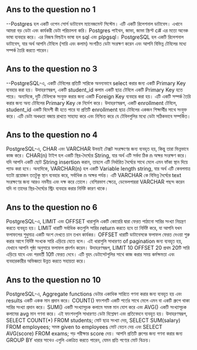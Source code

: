 ## Ans to the question no 1 

--Postgres হল একটি ওপেন সোর্স ডাটাবেস ম্যানেজমেন্ট সিস্টেম। এটি একটি রিলেশনাল ডাটাবেস। এখানে আমরা বড় ডেটা এবং কার্যকরী ডেটা পরিচালনা করি। Postgres পাইথন, জাভা, জাভা স্ক্রিপ্ট c# এর মতো অনেক ভাষা ব্যবহার করে। এর নিজস্ব বিল্ডইন ভাষা হল sql এবং plpgsql। PostgreSQL হল একটি রিলেশনাল ডাটাবেস, যার অর্থ আপনি টেবিলে (সারি এবং কলাম) সংগঠিত ডেটা সংরক্ষণ করেন এবং আপনি বিভিন্ন টেবিলের মধ্যে সম্পর্ক তৈরি করতে পারেন।

## Ans to the question no 3

--PostgreSQL-এ, একটি টেবিলের প্রতিটি সারিকে অনন্যভাবে select করার জন্য একটি Primary Key ব্যবহার করা হয়। উদাহরণস্বরূপ, একটি student_id কলাম একটি ছাত্র টেবিলে একটি Primary Key হতে পারে। অন্যদিকে, দুটি টেবিলকে সংযুক্ত করার জন্য একটি Foreign Key ব্যবহার করা হয়। এটি একটি সম্পর্ক তৈরি করার জন্য অন্য টেবিলের Primary Key কে নির্দেশ করে। উদাহরণস্বরূপ, একটি enrollment টেবিলে, student_id একটি বিদেশী কী হতে পারে যা প্রতিটি enrollment ছাত্র টেবিলের একজন শিক্ষার্থীর সাথে সংযুক্ত করে। এটি ডেটা অখণ্ডতা বজায় রাখতে সাহায্য করে এবং নিশ্চিত করে যে টেবিলগুলির মধ্যে ডেটা সঠিকভাবে সম্পর্কিত।

## Ans to the question no 4

PostgreSQL-এ, CHAR এবং VARCHAR উভয়ই টেক্সট সংরক্ষণের জন্য ব্যবহৃত হয়, কিন্তু তারা ভিন্নভাবে কাজ করে। CHAR(n) টাইপ হল একটি স্থির-দৈর্ঘ্যের String, যার অর্থ এটি সর্বদা ঠিক n অক্ষর সংরক্ষণ করে। যদি আপনি একটি ছোট String insertion করান, তাহলে এটি নির্ধারিত দৈর্ঘ্যের সাথে মেলে এমন ফাঁকা স্থান দিয়ে প্যাড করা হবে। অন্যদিকে, VARCHAR(n) হল একটি Variable length string, যার অর্থ এটি কেবলমাত্র যতটা প্রয়োজন ততটুকু স্থান ব্যবহার করে, সর্বাধিক n অক্ষর পর্যন্ত। এটি VARCHAR কে বিভিন্ন দৈর্ঘ্যের text সংরক্ষণের জন্য আরও নমনীয় এবং দক্ষ করে তোলে। বেশিরভাগ ক্ষেত্রে, ডেভেলপাররা VARCHAR পছন্দ করেন যদি না তাদের স্থির-দৈর্ঘ্যের স্ট্রিং ব্যবহার করার নির্দিষ্ট কারণ থাকে। 

## Ans to the question no 6
PostgreSQL-এ, LIMIT এবং OFFSET ধারাগুলি একটি কোয়েরি দ্বারা ফেরত পাঠানো সারির সংখ্যা নিয়ন্ত্রণ করতে ব্যবহৃত হয়। LIMIT ধারাটি সর্বাধিক কতগুলি সারির return করতে হবে তা নির্দিষ্ট করে, যা আপনি যখন ফলাফলের শুধুমাত্র একটি অংশ দেখতে চান তখন কার্যকর। OFFSET ধারাটি ডাটাবেসকে ফলাফল ফেরত দেওয়া শুরু করার আগে নির্দিষ্ট সংখ্যক সারি এড়িয়ে যেতে বলে। এই ধারাগুলি সাধারণত of pagination জন্য ব্যবহৃত হয়, যেখানে আপনি পৃষ্ঠা অনুসারে ফলাফল প্রদর্শন করেন। উদাহরণস্বরূপ, LIMIT 10 OFFSET 20 প্রথম 20টি সারি এড়িয়ে যাবে এবং পরবর্তী 10টি ফেরত দেবে। এটি বৃহৎ ডেটাসেটগুলির সাথে কাজ করার সময় কর্মক্ষমতা এবং ব্যবহারকারীর অভিজ্ঞতা উন্নত করতে সহায়তা করে।

## Ans to the question no 10
PostgreSQL-এ, Aggregate functions ডেটার একাধিক সারিতে গণনা করার জন্য ব্যবহৃত হয় এবং results একটি একক মান প্রদান করে। COUNT() ফাংশনটি একটি শর্তের সাথে মেলে এমন বা একটি গ্রুপে থাকা সারির সংখ্যা প্রদান করে। SUM() একটি সংখ্যাসূচক কলামে সমস্ত মান যোগ করে এবং AVG() একটি সংখ্যাসূচক কলামের avg মান গণনা করে। এই ফাংশনগুলি সাধারণত ডেটা বিশ্লেষণ এবং প্রতিবেদনে ব্যবহৃত হয়। উদাহরণস্বরূপ, SELECT COUNT(*) FROM students; মোট ছাত্র সংখ্যা দেয়, SELECT SUM(salary) FROM employees; সমস্ত given to employees মোট বেতন দেয় এবং SELECT AVG(score) FROM exams; গড় পরীক্ষার score দেয়। আপনি প্রতিটি গ্রুপের জন্য গণনা করার জন্য GROUP BY ধারার সাথেও এগুলি একত্রিত করতে পারেন, যেমন প্রতি পণ্যের মোট বিক্রয়।